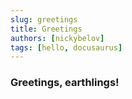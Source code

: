 ```yaml
---
slug: greetings
title: Greetings
authors: [nickybelov]
tags: [hello, docusaurus]
---
```


### Greetings, earthlings!

